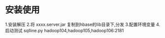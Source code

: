 # 安装使用
1.安装解压
2.将 xxxx.server.jar 复制到hbase的lib目录下,分发
3.配置环境变量
4.启动测试
sqlline.py hadoop104,hadoop105,hadoop106:2181